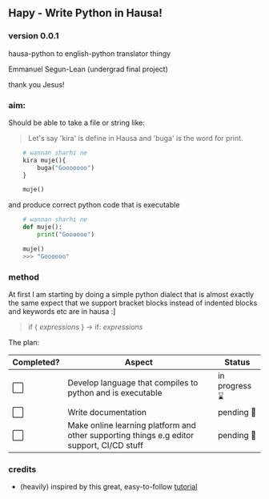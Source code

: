 ## Hapy - Write Python in Hausa!
### version 0.0.1
hausa-python to english-python translator thingy

Emmanuel Segun-Lean (undergrad final project)

thank you Jesus!

### aim:

Should be able to take a file or string like:
> Let's say 'kira' is define in Hausa and 'buga' is the word for print.
```python
    # wannan sharhi ne
    kira muje(){
        buga("Gooooooo")
    }

    muje()
```
and produce correct python code that is executable

```python
    # wannan sharhi ne
    def muje():
        print("Goooooo")

    muje()
    >>> "Goooooo"
```

### method
 At first I am starting by doing a simple python dialect that is almost exactly the same expect that we support bracket blocks instead of indented blocks and keywords etc are in hausa :] 

 > if { *expressions* } -> if: *expressions*

 The plan:

 | Completed? | Aspect | Status |
| ------------ | ------------- | ----------- |
|:white_large_square: | Develop language that compiles to python and is executable | in progress :hourglass: |
| :white_large_square: | Write documentation | pending :date: |
| :white_large_square: | Make online learning platform and other supporting things e.g editor support, CI/CD stuff | pending :date: |



### credits

- (heavily) inspired by this great, easy-to-follow [tutorial](https://lisperator.net/pltut)